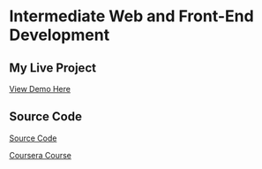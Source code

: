 # Intermediate Web and Front-End Development

## My Live Project

[View Demo Here](https://munirmahmud.github.io/interest-rate-calculator/)

## Source Code

[Source Code](https://github.com/munirmahmud/interest-rate-calculator)

[Coursera Course](https://www.coursera.org/learn/intermediate-web-and-front-end-development/)
